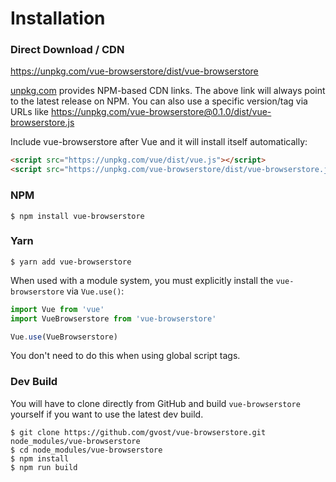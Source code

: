 # Installation

### Direct Download / CDN

https://unpkg.com/vue-browserstore/dist/vue-browserstore

[unpkg.com](https://unpkg.com) provides NPM-based CDN links. The above link will always point to the latest release on NPM. You can also use a specific version/tag via URLs like https://unpkg.com/vue-browserstore@0.1.0/dist/vue-browserstore.js
 
Include vue-browserstore after Vue and it will install itself automatically:

```html
<script src="https://unpkg.com/vue/dist/vue.js"></script>
<script src="https://unpkg.com/vue-browserstore/dist/vue-browserstore.js"></script>
```

### NPM

    $ npm install vue-browserstore

### Yarn

    $ yarn add vue-browserstore

When used with a module system, you must explicitly install the `vue-browserstore` via `Vue.use()`:

```javascript
import Vue from 'vue'
import VueBrowserstore from 'vue-browserstore'

Vue.use(VueBrowserstore)
```

You don't need to do this when using global script tags.

### Dev Build

You will have to clone directly from GitHub and build `vue-browserstore` yourself if
you want to use the latest dev build.

    $ git clone https://github.com/gvost/vue-browserstore.git node_modules/vue-browserstore
    $ cd node_modules/vue-browserstore
    $ npm install
    $ npm run build
